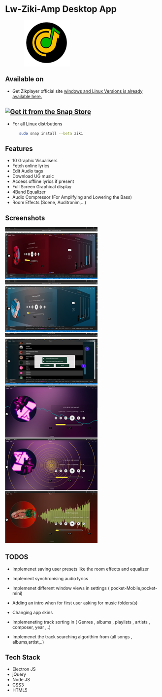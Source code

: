 # Lw-Ziki-Amp Desktop App

<img src="./images/zik.png" style="justify-content:center!important;align-items:center; display:flex; flex-direction:column; position:sticky; left:30%;" width="150" style=""/>

## Available on

- Get Zikplayer official site [windows and Linux Versions is already available here.](https://official-zikplayer-site.herokuapp.com)

## [![Get it from the Snap Store](https://snapcraft.io/static/images/badges/en/snap-store-black.svg)](https://snapcraft.io/ziki)

- For all Linux distrbutions

    ```bash
       sudo snap install --beta ziki 
    ```

## Features

- 10 Graphic Visualisers
- Fetch online lyrics
- Edit Audio tags
- Download UG music
- Access offline lyrics if present
- Full Screen Graphical display
- 4Band Equalizer
- Audio Compressor (For Amplifying and Lowering the Bass)
- Room Effects (Scene, Auditronim,...)

## Screenshots

  <img src="./build/Screenshot from 2021-09-21 18-59-36 (copy).png" width="300">
  <img src="./build/Screenshot from 2021-09-21 19-00-49 (copy).png" width="300">
  <img src="./build/Screenshot from 2021-09-21 19-01-42.png" width="300">
  <img src="./build/Screenshot from 2021-09-21 19-03-08.png" width="300">
  <img src="./build/Screenshot from 2021-09-21 19-03-21.png" width="300">
  <img src="./build/Screenshot from 2021-09-21 19-03-42.png" width="300">

## TODOS

- Implemenet saving user presets like  the room effects and equalizer


- Implement synchronising audio lyrics
- Implemenet different window views in settings ( pocket-Mobile,pocket-mini)
- Adding an intro when for first user asking for music folders(s)

- Changing app skins 

- Implemeneting track sorting in ( Genres , albums , playlists , artists , composer, year ,..)

- Implemenet the track searching algorithim from (all songs , albums,artist,..)

## Tech Stack

- Electron JS
- jQuery
- Node JS
- CSS3
- HTML5
